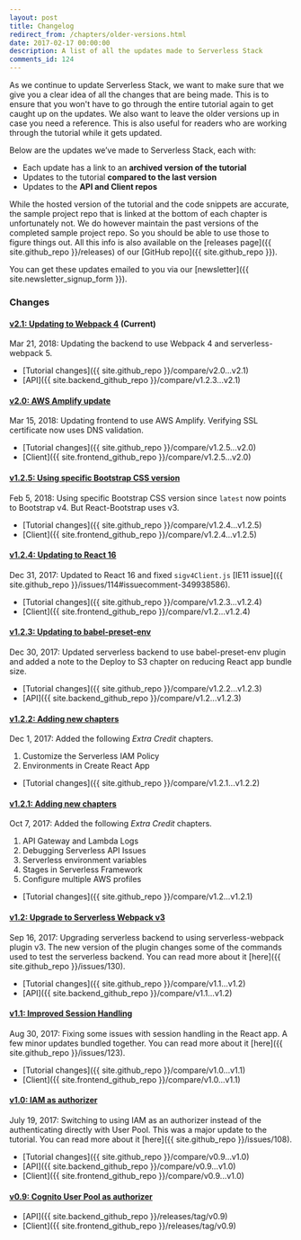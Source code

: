 ```yaml
---
layout: post
title: Changelog
redirect_from: /chapters/older-versions.html
date: 2017-02-17 00:00:00
description: A list of all the updates made to Serverless Stack
comments_id: 124
---
```


As we continue to update Serverless Stack, we want to make sure that we give you a clear idea of all the changes that are being made. This is to ensure that you won't have to go through the entire tutorial again to get caught up on the updates. We also want to leave the older versions up in case you need a reference. This is also useful for readers who are working through the tutorial while it gets updated.

Below are the updates we’ve made to Serverless Stack, each with:

- Each update has a link to an **archived version of the tutorial**
- Updates to the tutorial **compared to the last version**
- Updates to the **API and Client repos**

While the hosted version of the tutorial and the code snippets are accurate, the sample project repo that is linked at the bottom of each chapter is unfortunately not. We do however maintain the past versions of the completed sample project repo. So you should be able to use those to figure things out. All this info is also available on the [releases page]({{ site.github_repo }}/releases) of our [GitHub repo]({{ site.github_repo }}).

You can get these updates emailed to you via our [newsletter]({{ site.newsletter_signup_form }}).

### Changes

#### [v2.1: Updating to Webpack 4](https://branchv21--serverless-stack.netlify.com) (Current)

Mar 21, 2018: Updating the backend to use Webpack 4 and serverless-webpack 5.

- [Tutorial changes]({{ site.github_repo }}/compare/v2.0...v2.1)
- [API]({{ site.backend_github_repo }}/compare/v1.2.3...v2.1)

#### [v2.0: AWS Amplify update](https://branchv20--serverless-stack.netlify.com)

Mar 15, 2018: Updating frontend to use AWS Amplify. Verifying SSL certificate now uses DNS validation.

- [Tutorial changes]({{ site.github_repo }}/compare/v1.2.5...v2.0)
- [Client]({{ site.frontend_github_repo }}/compare/v1.2.5...v2.0)

#### [v1.2.5: Using specific Bootstrap CSS version](https://branchv125--serverless-stack.netlify.com)

Feb 5, 2018: Using specific Bootstrap CSS version since `latest` now points to Bootstrap v4. But React-Bootstrap uses v3.

- [Tutorial changes]({{ site.github_repo }}/compare/v1.2.4...v1.2.5)
- [Client]({{ site.frontend_github_repo }}/compare/v1.2.4...v1.2.5)

#### [v1.2.4: Updating to React 16](https://5a4993f3a6188f5a88e0c777--serverless-stack.netlify.com/)

Dec 31, 2017: Updated to React 16 and fixed `sigv4Client.js` [IE11 issue]({{ site.github_repo }}/issues/114#issuecomment-349938586).

- [Tutorial changes]({{ site.github_repo }}/compare/v1.2.3...v1.2.4)
- [Client]({{ site.frontend_github_repo }}/compare/v1.2...v1.2.4)

#### [v1.2.3: Updating to babel-preset-env](https://5a4993898198761218a1279f--serverless-stack.netlify.com/)

Dec 30, 2017: Updated serverless backend to use babel-preset-env plugin and added a note to the Deploy to S3 chapter on reducing React app bundle size.

- [Tutorial changes]({{ site.github_repo }}/compare/v1.2.2...v1.2.3)
- [API]({{ site.backend_github_repo }}/compare/v1.2...v1.2.3)

#### [v1.2.2: Adding new chapters](https://5a499324a6188f5a88e0c76d--serverless-stack.netlify.com/)

Dec 1, 2017: Added the following *Extra Credit* chapters.

1. Customize the Serverless IAM Policy
2. Environments in Create React App

- [Tutorial changes]({{ site.github_repo }}/compare/v1.2.1...v1.2.2)

#### [v1.2.1: Adding new chapters](https://5a4992e70b79b76fb0948300--serverless-stack.netlify.com/)

Oct 7, 2017: Added the following *Extra Credit* chapters.

1. API Gateway and Lambda Logs
2. Debugging Serverless API Issues
3. Serverless environment variables
4. Stages in Serverless Framework
5. Configure multiple AWS profiles

- [Tutorial changes]({{ site.github_repo }}/compare/v1.2...v1.2.1)

#### [v1.2: Upgrade to Serverless Webpack v3](https://59caac9bcf321c5b78f2c3e2--serverless-stack.netlify.com/)

Sep 16, 2017: Upgrading serverless backend to using serverless-webpack plugin v3. The new version of the plugin changes some of the commands used to test the serverless backend. You can read more about it [here]({{ site.github_repo }}/issues/130).

- [Tutorial changes]({{ site.github_repo }}/compare/v1.1...v1.2)
- [API]({{ site.backend_github_repo }}/compare/v1.1...v1.2)

#### [v1.1: Improved Session Handling](https://59caae1e6f4c50416e86701d--serverless-stack.netlify.com/)

Aug 30, 2017: Fixing some issues with session handling in the React app. A few minor updates bundled together. You can read more about it [here]({{ site.github_repo }}/issues/123).

- [Tutorial changes]({{ site.github_repo }}/compare/v1.0...v1.1)
- [Client]({{ site.frontend_github_repo }}/compare/v1.0...v1.1)

#### [v1.0: IAM as authorizer](https://59caae01424ef20727c342ce--serverless-stack.netlify.com/)

July 19, 2017: Switching to using IAM as an authorizer instead of the authenticating directly with User Pool. This was a major update to the tutorial. You can read more about it [here]({{ site.github_repo }}/issues/108).

- [Tutorial changes]({{ site.github_repo }}/compare/v0.9...v1.0)
- [API]({{ site.backend_github_repo }}/compare/v0.9...v1.0)
- [Client]({{ site.frontend_github_repo }}/compare/v0.9...v1.0)

#### [v0.9: Cognito User Pool as authorizer](https://59caadbd424ef20abdc342b4--serverless-stack.netlify.com/)

- [API]({{ site.backend_github_repo }}/releases/tag/v0.9)
- [Client]({{ site.frontend_github_repo }}/releases/tag/v0.9)
